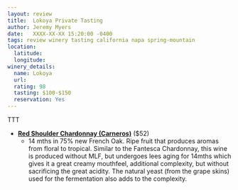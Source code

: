 ```yaml
---
layout: review
title:  Lokoya Private Tasting
author: Jeremy Myers
date:   XXXX-XX-XX 15:20:00 -0400
tags: review winery tasting california napa spring-mountain
location:
  latitude: 
  longitude: 
winery_details:
  name: Lokoya
  url: 
  rating: 98
  tasting: $100-$150
  reservation: Yes
---
```

TTT

* [**Red Shoulder Chardonnay (Carneros)**](http://www.shafervineyards.com/wine/red-shoulder-ranch-chardonnay.php) ($52)
  * 14 mths in 75% new French Oak.  Ripe fruit that produces aromas from floral to tropical.  Similar to the Fantesca Chardonnay, this wine is produced without MLF, but undergoes lees aging for 14mths which gives it a great creamy mouthfeel, additional complexity, but without sacrificing the great acidity.  The natural yeast (from the grape skins) used for the fermentation also adds to the complexity.

